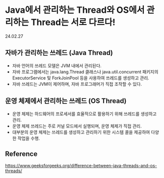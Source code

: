 # Java에서 관리하는 Thread와 OS에서 관리하는 Thread는 서로 다르다!
24.02.27

## 자바가 관리하는 쓰레드 (Java Thread)
- 자바 언어의 쓰레드 모델은 JVM 내에서 관리된다. 
- 자바 프로그램에서는 java.lang.Thread 클래스나 java.util.concurrent 패키지의 ExecutorService 및 ForkJoinPool 등을 사용하여 쓰레드를 생성하고 관리. 
- 자바 쓰레드는 JVM이 제어하며, 자바 프로그래머가 직접 조작할 수 있다.

## 운영 체제에서 관리하는 쓰레드 (OS Thread) 
- 운영 체제는 하드웨어의 프로세서를 효율적으로 활용하기 위해 쓰레드를 생성하고 관리.
- 운영 체제 쓰레드는 주로 커널 모드에서 실행되며, 운영 체제가 직접 관리.
- 대부분의 운영 체제는 쓰레드를 생성하고 관리하기 위한 시스템 콜을 제공하여 다양한 작업을 수행.

## Reference
https://www.geeksforgeeks.org/difference-between-java-threads-and-os-threads/
